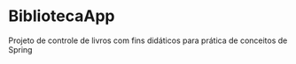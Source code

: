 # BibliotecaApp
Projeto de controle de livros com fins didáticos para prática de conceitos de Spring
